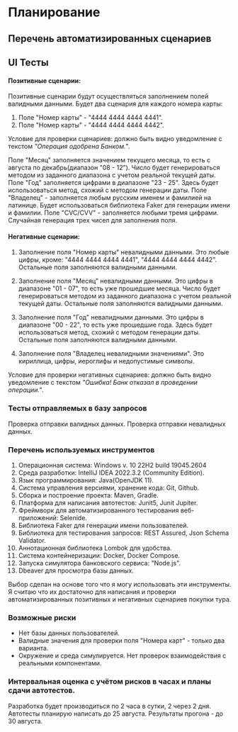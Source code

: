 # Планирование

## Перечень автоматизированных сценариев

## UI Тесты

#### Позитивные сценарии:

Позитивные сценарии будут осуществляться заполнением полей валидными данными.
Будет два сценария для каждого номера карты:

1. Поле "Номер карты" - "4444 4444 4444 4441".
2. Поле "Номер карты" - "4444 4444 4444 4442".

Условие для проверки сценариев: должно быть видно уведомление с текстом *"Операция одобрена Банком."*.

Поле "Месяц" заполняется значением текущего месяца, то есть с августа по декабрь(диапазон "08 - 12"). Число будет генерироваться методом из заданного диапазона с учетом реальной текущей даты.
Поле "Год" заполняется цифрами в диапазоне "23 - 25". Здесь будет использоваться метод, схожий с методом генерации даты.
Поле "Владелец" - заполняется любым русским именем и фамилией на латинице. Будет использоваться библиотека Faker для генерации имени и фамилии.
Поле "CVC/CVV" - заполняется любыми тремя цифрами. Случайная генерация трех чисел для заполнения поля.

#### Негативные сценарии:

1. Заполнение поля "Номер карты" невалидными данными. Это любые цифры, кроме: "4444 4444 4444 4441", "4444 4444 4444 4442".
Остальные поля заполняются валидными данными.

2. Заполнение поля "Месяц" невалидными данными. Это цифры в диапазоне "01 - 07", то есть уже прошедшие месяца. Число будет генерироваться методом из заданного диапазона с учетом реальной текущей даты.
Остальные поля заполняются валидными данными.

3. Заполнение поля "Год" невалидными данными. Это цифры в диапазоне "00 - 22", то есть уже прошедшие года. Здесь будет использоваться метод, схожий с методом генерации даты.
Остальные поля заполняются валидными данными.

4. Заполнение поля "Владелец невалидными значениями". Это кириллица, цифры, иероглифы и недопустимые символы.

Условие для проверки негативных сценариев: должно быть видно уведомление с текстом *"Ошибка! Банк отказал в проведении операции."*.

### Тесты отправляемых в базу запросов

Проверка отправки валидных данных.
Проверка отправки невалидных данных.

### Перечень используемых инструментов

1. Операционная система: Windows v. 10 22H2 build 19045.2604
2. Среда разработки: IntelliJ IDEA 2022.3.2 (Community Edition).
3. Язык программирования: Java(OpenJDK 11).
4. Система управления версиями, хранение кода: Git, Github.
5. Сборка и построение проекта: Maven, Gradle.
6. Платформа для написания автотестов: Junit5, Junit Jupiter.
7. Фреймворк для автоматизированного тестирования веб-приложений: Selenide.
8. Библиотека Faker для генерации имени пользователей.
9. Библиотека для тестирования запросов: REST Assured, Json Schema Validator.
10. Аннотационная библиотека Lombok для удобства.
11. Система контейнеризации: Docker, Docker Compose.
12. Запуска симулятора банковского сервиса: "Node.js".
13. Dbeaver для просмотра базы данных.

Выбор сделан на основе того что я могу использовать эти инструменты. Я считаю что их достаточно для написания и проверки автоматизированных позитивных и негативных сценариев покупки тура.

### Возможные риски

- Нет базы данных пользователей.
- Валидные значения для проверки поля "Номера карт" - только два варианта.
- Окружение и среда симулируется. Нет проверок взаимодействия с реальными компонентами.

### Интервальная оценка с учётом рисков в часах и планы сдачи автотестов.

Разработка будет производиться по 2 часа в сутки, 2 через 2 дня.
Автотесты планирую написать до 25 августа. Результаты прогона - до 30 августа.